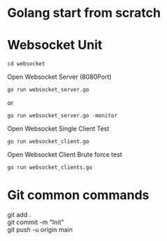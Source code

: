 # Golang start from scratch  

# Websocket Unit

```   
cd websocket  
```   
Open Websocket Server (8080Port)   
```  
go run websocket_server.go   
```  
or
``` 
go run websocket_server.go -monitor 
``` 
Open Websocket Single Client Test 
``` 
go run websocket_client.go  
```   
Open Websocket Client Brute force test   
```   
go run websocket_clients.go   
```   

# Git common commands
git add .   
git commit -m "Init"   
git push -u origin main   
